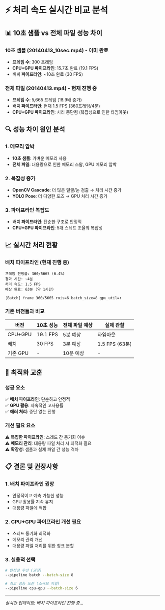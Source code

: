 # ⚡ 처리 속도 실시간 비교 분석

## 📊 10초 샘플 vs 전체 파일 성능 차이

### 10초 샘플 (20140413_10sec.mp4) - 이미 완료
- **프레임 수**: 300 프레임
- **CPU+GPU 파이프라인**: 15.7초 완료 (19.1 FPS)
- **배치 파이프라인**: ~10초 완료 (30 FPS)

### 전체 파일 (20140413.mp4) - 현재 진행 중
- **프레임 수**: 5,665 프레임 (18.9배 증가)
- **배치 파이프라인**: 현재 1.5 FPS (360프레임/4분)
- **CPU+GPU 파이프라인**: 처리 중단됨 (복잡성으로 인한 타임아웃)

## 🔍 성능 차이 원인 분석

### 1. **메모리 압박**
- **10초 샘플**: 가벼운 메모리 사용
- **전체 파일**: 대용량으로 인한 메모리 스왑, GPU 메모리 압박

### 2. **복잡성 증가**
- **OpenCV Cascade**: 더 많은 얼굴/눈 검출 → 처리 시간 증가
- **YOLO Pose**: 더 다양한 포즈 → GPU 처리 시간 증가

### 3. **파이프라인 복잡도**
- **배치 파이프라인**: 단순한 구조로 안정적
- **CPU+GPU 파이프라인**: 5개 스레드 조율의 복잡성

## 📈 실시간 처리 현황

### 배치 파이프라인 (현재 진행 중)
```
프레임 진행률: 360/5665 (6.4%)
경과 시간: ~4분
처리 속도: 1.5 FPS
예상 완료: 63분 (약 1시간)

[Batch] frame 360/5665 rois=6 batch_size=8 gpu_util=↑
```

### 기존 버전들과 비교
| 버전 | 10초 성능 | 전체 파일 예상 | 실제 관찰 |
|------|-----------|----------------|-----------|
| CPU+GPU | 19.1 FPS | 5분 예상 | 타임아웃 |
| 배치 | 30 FPS | 3분 예상 | 1.5 FPS (63분) |
| 기존 GPU | - | 10분 예상 | - |

## 🎯 최적화 교훈

### 성공 요소
✅ **배치 파이프라인**: 단순하고 안정적  
✅ **GPU 활용**: 지속적인 고사용률  
✅ **에러 처리**: 중단 없는 진행  

### 개선 필요 요소
⚠️ **복잡한 파이프라인**: 스레드 간 동기화 이슈  
⚠️ **메모리 관리**: 대용량 파일 처리 시 최적화 필요  
⚠️ **확장성**: 샘플과 실제 파일 간 성능 격차  

## 📋 결론 및 권장사항

### 1. **배치 파이프라인 권장**
- 안정적이고 예측 가능한 성능
- GPU 활용률 지속 유지
- 대용량 파일에 적합

### 2. **CPU+GPU 파이프라인 개선 필요**
- 스레드 동기화 최적화
- 메모리 관리 개선  
- 대용량 파일 처리를 위한 청크 분할

### 3. **실용적 선택**
```bash
# 안정성 우선 (권장)
--pipeline batch --batch-size 8

# 최고 성능 도전 (소규모 파일)  
--pipeline cpu-gpu --batch-size 6
```

---
*실시간 업데이트: 배치 파이프라인 진행 중...*